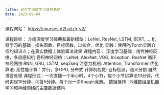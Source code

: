 ```yaml
---
title: 动手学深度学习课程总结
date: 2023-09-04
---
```


课程网站： https://courses.d2l.ai/zh-v2/

课程目标：
介绍深度学习经典和最新模型：LeNet, ResNet, LSTM, BERT, ...
机器学习的基础；损失函数，目标函数，过拟合，优化
实践：使用PyTorch实践介绍的知识点；在真实数据上体验算法效果
课程内容：
深度学习基础：线性神经网络，多层感知机
卷积神经网络：LeNet, AlexNet, VGG, Inception, ResNet
循环神经网络:RNN, GRU, LSTM, seq2seq
注意力机制: Attention, Transformer
优化算法: 
高性能计算：并行，多GPU, 分布式
计算机视觉: 目标检测，语义分割
自然语言处理
课程形式：一次直播一个半小时，4个小节，每个小节讲算法10分钟，代码实现10分钟，问答5分钟。每个月一次Kaggle竞赛。
数据操作：N维数组是机器学习和神经网络的主要数据结构

